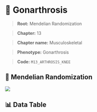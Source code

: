 # 🧪 Gonarthrosis

> **Root:** Mendelian Randomization

> **Chapter:** 13  

> **Chapter name:** Musculoskeletal

> **Phenotype:** Gonarthrosis  

> **Code:** `M13_ARTHROSIS_KNEE`

## 🧬 Mendelian Randomization  

<img src="/MR/Figures/Forward/M13_ARTHROSIS_KNEE.png"/>

## 📊 Data Table

<CsvTableMRF src="/MR/Data/Forward/M13_ARTHROSIS_KNEE.csv"/>
